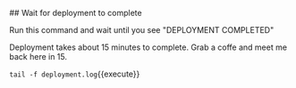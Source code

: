 ## Wait for deployment to complete

Run this command and wait until you see "DEPLOYMENT COMPLETED"

Deployment takes about 15 minutes to complete. Grab a coffe and meet me back here in 15.

`tail -f deployment.log`{{execute}}
